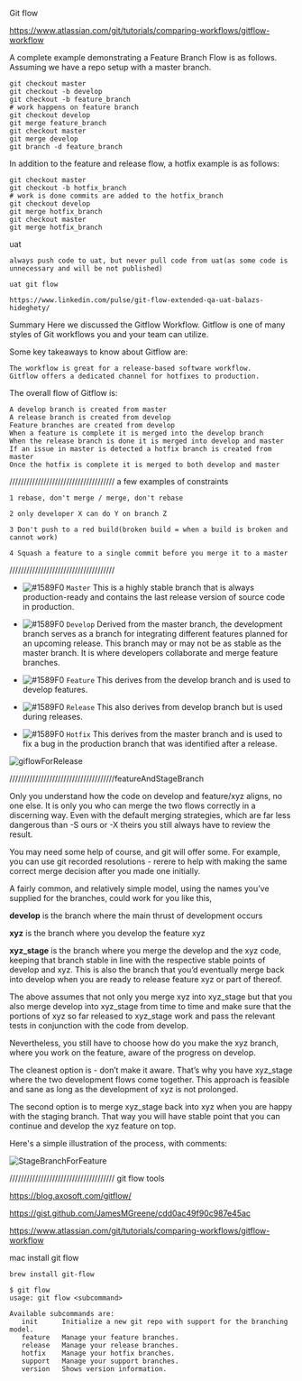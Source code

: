 
Git flow

https://www.atlassian.com/git/tutorials/comparing-workflows/gitflow-workflow


A complete example demonstrating a Feature Branch Flow is as follows. Assuming we have a repo setup with a master branch.

```
git checkout master
git checkout -b develop
git checkout -b feature_branch
# work happens on feature branch
git checkout develop
git merge feature_branch
git checkout master
git merge develop
git branch -d feature_branch
```


In addition to the feature and release flow, a hotfix example is as follows:

```
git checkout master
git checkout -b hotfix_branch
# work is done commits are added to the hotfix_branch
git checkout develop
git merge hotfix_branch
git checkout master
git merge hotfix_branch
```

uat
```
always push code to uat, but never pull code from uat(as some code is unnecessary and will be not published)

uat git flow

https://www.linkedin.com/pulse/git-flow-extended-qa-uat-balazs-hideghety/

```

Summary
Here we discussed the Gitflow Workflow. Gitflow is one of many styles of Git workflows you and your team can utilize.

Some key takeaways to know about Gitflow are:
```
The workflow is great for a release-based software workflow.
Gitflow offers a dedicated channel for hotfixes to production.
```

The overall flow of Gitflow is:
```
A develop branch is created from master
A release branch is created from develop
Feature branches are created from develop
When a feature is complete it is merged into the develop branch
When the release branch is done it is merged into develop and master
If an issue in master is detected a hotfix branch is created from master
Once the hotfix is complete it is merged to both develop and master
```

///////////////////////////////////// a few examples of constraints
```
1 rebase, don't merge / merge, don't rebase

2 only developer X can do Y on branch Z

3 Don't push to a red build(broken build = when a build is broken and cannot work)  

4 Squash a feature to a single commit before you merge it to a master
```
/////////////////////////////////////


- ![#1589F0](https://placehold.it/15/1589F0/000000?text=+) `Master` 
This is a highly stable branch that is always production-ready and contains the last release version of source code in production.


- ![#1589F0](https://placehold.it/15/1589F0/000000?text=+) `Develop` 
Derived from the master branch, the development branch serves as a branch for integrating different features planned for an upcoming release. This branch may or may not be as stable as the master branch. It is where developers collaborate and merge feature branches.


- ![#1589F0](https://placehold.it/15/1589F0/000000?text=+) `Feature` 
This derives from the develop branch and is used to develop features.



- ![#1589F0](https://placehold.it/15/1589F0/000000?text=+) `Release` 
This also derives from develop branch but is used during releases.


- ![#1589F0](https://placehold.it/15/1589F0/000000?text=+) `Hotfix` 
This derives from the master branch and is used to fix a bug in the production branch that was identified after a release.



![giflowForRelease](./pics/gitFlow-release.jpg)


/////////////////////////////////////featureAndStageBranch      

Only you understand how the code on develop and feature/xyz aligns, no one else. It is only you who can merge the two flows correctly in a discerning way. Even with the default merging strategies, which are far less dangerous than -S ours or -X theirs you still always have to review the result.

You may need some help of course, and git will offer some. For example, you can use git recorded resolutions - rerere to help with making the same correct merge decision after you made one initially.

A fairly common, and relatively simple model, using the names you’ve supplied for the branches, could work for you like this,

**develop** is the branch where the main thrust of development occurs

**xyz** is the branch where you develop the feature xyz

**xyz_stage** is the branch where you merge the develop and the xyz code, keeping that branch stable in line with the respective stable points of develop and xyz. This is also the branch that you’d eventually merge back into develop when you are ready to release feature xyz or part of thereof.


The above assumes that not only you merge xyz into xyz_stage but that you also merge develop into xyz_stage from time to time and make sure that the portions of xyz so far released to xyz_stage work and pass the relevant tests in conjunction with the code from develop.

Nevertheless, you still have to choose how do you make the xyz branch, where you work on the feature, aware of the progress on develop.

The cleanest option is - don’t make it aware. That’s why you have xyz_stage where the two development flows come together. This approach is feasible and sane as long as the development of xyz is not prolonged.

The second option is to merge xyz_stage back into xyz when you are happy with the staging branch. That way you will have stable point that you can continue and develop the xyz feature on top.

Here's a simple illustration of the process, with comments:


![StageBranchForFeature](./pics/featureStage.png)



/////////////////////////////////////
git flow tools

https://blog.axosoft.com/gitflow/

https://gist.github.com/JamesMGreene/cdd0ac49f90c987e45ac

https://www.atlassian.com/git/tutorials/comparing-workflows/gitflow-workflow



mac install git flow
```
brew install git-flow
```

```
$ git flow
usage: git flow <subcommand>

Available subcommands are:
   init      Initialize a new git repo with support for the branching model.
   feature   Manage your feature branches.
   release   Manage your release branches.
   hotfix    Manage your hotfix branches.
   support   Manage your support branches.
   version   Shows version information.
```


